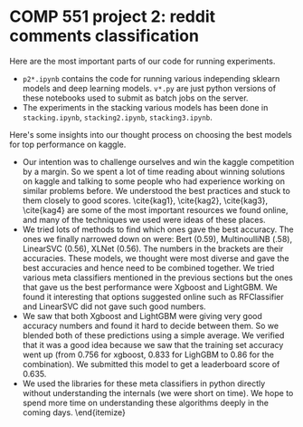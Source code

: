 # COMP 551 project 2: reddit comments classification

Here are the most important parts of our code for running experiments. 

- `p2*.ipynb` contains the code for running various independing sklearn models and deep learning models. `v*.py` are just python versions of these notebooks used to submit as batch jobs on the server.
- The experiments in the stacking various models has been done in `stacking.ipynb`, `stacking2.ipynb`, `stacking3.ipynb`. 


Here's some insights into our thought process on choosing the best models for top performance on kaggle.

- Our intention was to challenge ourselves and win the kaggle competition by a margin. So we spent a lot of time reading about winning solutions on kaggle and talking to some people who had experience working on similar problems before. We understood the best practices and stuck to them closely to good scores. \cite{kag1}, \cite{kag2}, \cite{kag3}, \cite{kag4} are some of the most important resources we found online, and many of the techniques we used were ideas of these places. 
- We tried lots of methods to find which ones gave the best accuracy. The ones we finally narrowed down on were: Bert (0.59), MultinoulliNB (.58), LinearSVC (0.56), XLNet (0.56). The numbers in the brackets are their accuracies. These models, we thought were most diverse and gave the best accuracies and hence need to be combined together. We tried various meta classifiers mentioned in the previous sections but the ones that gave us the best performance were Xgboost and LightGBM. We found it interesting that options suggested online such as RFClassifier and LinearSVC did not gave such good numbers. 
- We saw that both Xgboost and LightGBM were giving very good accuracy numbers and found it hard to decide between them. So we blended both of these predictions using a simple average. We verified that it was a good idea because we saw that the training set accuracy went up (from 0.756 for xgboost, 0.833 for LighGBM to 0.86 for the combination). We submitted this model to get a leaderboard score of 0.635.
- We used the libraries for these meta classifiers in python directly without understanding the internals (we were short on time). We hope to spend more time on understanding these algorithms deeply in the coming days.
\end{itemize}
